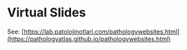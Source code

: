 # Virtual Slides

See: [https://lab.patolojinotlari.com/pathologywebsites.html](https://pathologyatlas.github.io/pathologywebsites.html)
